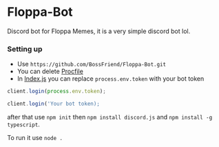 # Floppa-Bot
Discord bot for Floppa Memes, it is a very simple discord bot lol.

### Setting up
- Use `https://github.com/BossFriend/Floppa-Bot.git` 
- You can delete [Procfile](https://github.com/BossFriend/Floppa-Bot/blob/main/Procfile)
- In [Index.js](https://github.com/BossFriend/Floppa-Bot/blob/main/index.js) you can replace `process.env.token` with your bot token

```js
client.login(process.env.token);
```

```js
client.login('Your bot token);
```

after that use `npm init` then `npm install discord.js` and `npm install -g typescript`. 

To run it use `node .`
